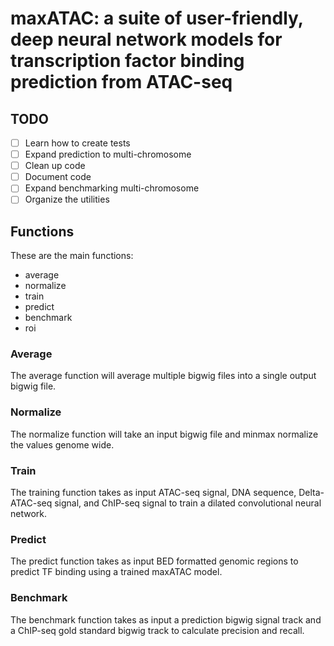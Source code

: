 # maxATAC: a suite of user-friendly, deep neural network models for transcription factor binding prediction from ATAC-seq

## TODO

- [ ] Learn how to create tests
- [ ] Expand prediction to multi-chromosome
- [ ] Clean up code
- [ ] Document code
- [ ] Expand benchmarking multi-chromosome
- [ ] Organize the utilities

## Functions

These are the main functions:

* average
* normalize
* train
* predict
* benchmark
* roi

### Average

The average function will average multiple bigwig files into a single output bigwig file.

### Normalize

The normalize function will take an input bigwig file and minmax normalize the values genome wide.

### Train

The training function takes as input ATAC-seq signal, DNA sequence, Delta-ATAC-seq signal, and ChIP-seq signal to train a dilated convolutional neural network.

### Predict

The predict function takes as input BED formatted genomic regions to predict TF binding using a trained maxATAC model.

### Benchmark

The benchmark function takes as input a prediction bigwig signal track and a ChIP-seq gold standard bigwig track to calculate precision and recall.